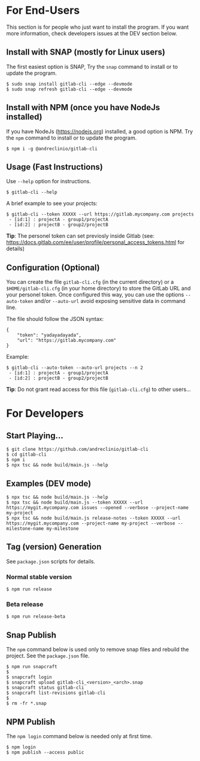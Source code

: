 
# For End-Users

This section is for people who just want to install the program. 
If you want more information, check developers issues at the DEV section below.

## Install with SNAP (mostly for Linux users)

The first easiest option is SNAP, 
Try the `snap` command to install or to update the program.
```
$ sudo snap install gitlab-cli --edge --devmode
$ sudo snap refresh gitlab-cli --edge --devmode
```

## Install with NPM (once you have NodeJs installed)
If you have NodeJs (https://nodejs.org) installed, 
a good option is NPM. Try the `npm` command to install or to update the program.
```
$ npm i -g @andreclinio/gitlab-cli
```

## Usage (Fast Instructions)

Use `--help` option for instructions.
```
$ gitlab-cli --help
```

A brief example to see your projects:
```
$ gitlab-cli --token XXXXX --url https://gitlab.mycompany.com projects
 - [id:1] : projectA - group1/projectA
 - [id:2] : projectB - group2/projectB

```

**Tip**: The personel token can set previosly inside Gitlab (see: https://docs.gitlab.com/ee/user/profile/personal_access_tokens.html for details)


## Configuration (Optional)

You can create the file `gitlab-cli.cfg` (in the current directory) or a
`$HOME/gitlab-cli.cfg` (in your home directory) to store the GitLab URL and your personel token. 
Once configured this way, you can use the options 
`--auto-token` and/or `--auto-url` avoid exposing sensitive data in command line.

The file should follow the JSON syntax:
```
{
    "token": "yadayadayada",
    "url": "https://gitlab.mycompany.com"
}
```

Example:
```
$ gitlab-cli --auto-token --auto-url projects --n 2
 - [id:1] : projectA - group1/projectA
 - [id:2] : projectB - group2/projectB
```

**Tip**: Do not grant read access for this file (`gitlab-cli.cfg`) to other users...

# For Developers

## Start Playing...
```
$ git clone https://github.com/andreclinio/gitlab-cli
$ cd gitlab-cli
$ npm i
$ npx tsc && node build/main.js --help
```

## Examples (DEV mode)
```
$ npx tsc && node build/main.js --help
$ npx tsc && node build/main.js --token XXXXX --url https://mygit.mycompany.com issues --opened --verbose --project-name my-project
$ npx tsc && node build/main.js release-notes --token XXXXX --url https://mygit.mycompany.com --project-name my-project --verbose --milestone-name my-milestone
```

## Tag (version) Generation

See `package.json` scripts for details.


### Normal stable version
```
$ npm run release
```

### Beta release
```
$ npm run release-beta
```

## Snap Publish

The `npm` command below is used only to remove snap files and rebuild the project.
See the `package.json` file.

```
$ npm run snapcraft
$ 
$ snapcraft login
$ snapcraft upload gitlab-cli_<version>_<arch>.snap
$ snapcraft status gitlab-cli
$ snapcraft list-revisions gitlab-cli
$ 
$ rm -fr *.snap
```

## NPM Publish

The `npm login` command below is needed only at first time.

```
$ npm login
$ npm publish --access public
```
